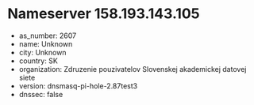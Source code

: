 # Nameserver 158.193.143.105

* as_number: 2607
* name: Unknown
* city: Unknown
* country: SK
* organization: Zdruzenie pouzivatelov Slovenskej akademickej datovej siete
* version: dnsmasq-pi-hole-2.87test3
* dnssec: false
